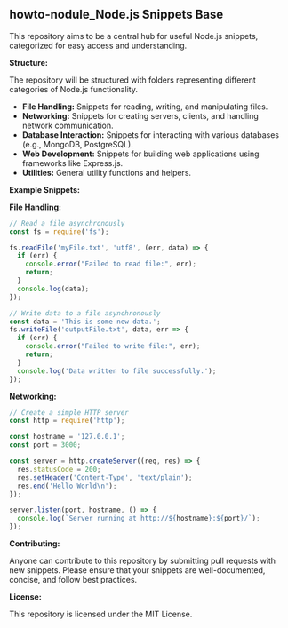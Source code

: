 ## howto-nodule_Node.js Snippets Base

This repository aims to be a central hub for useful Node.js snippets, categorized for easy access and understanding.

**Structure:**

The repository will be structured with folders representing different categories of Node.js functionality.  

* **File Handling:** Snippets for reading, writing, and manipulating files.
* **Networking:** Snippets for creating servers, clients, and handling network communication.
* **Database Interaction:** Snippets for interacting with various databases (e.g., MongoDB, PostgreSQL).
* **Web Development:** Snippets for building web applications using frameworks like Express.js.
* **Utilities:** General utility functions and helpers.

**Example Snippets:**

**File Handling:**

```javascript
// Read a file asynchronously
const fs = require('fs');

fs.readFile('myFile.txt', 'utf8', (err, data) => {
  if (err) {
    console.error("Failed to read file:", err);
    return;
  }
  console.log(data);
});

// Write data to a file asynchronously
const data = 'This is some new data.';
fs.writeFile('outputFile.txt', data, err => {
  if (err) {
    console.error("Failed to write file:", err);
    return;
  }
  console.log('Data written to file successfully.');
});
```

**Networking:**

```javascript
// Create a simple HTTP server
const http = require('http');

const hostname = '127.0.0.1';
const port = 3000;

const server = http.createServer((req, res) => {
  res.statusCode = 200;
  res.setHeader('Content-Type', 'text/plain');
  res.end('Hello World\n');
});

server.listen(port, hostname, () => {
  console.log(`Server running at http://${hostname}:${port}/`);
});

```

**Contributing:**

Anyone can contribute to this repository by submitting pull requests with new snippets. Please ensure that your snippets are well-documented, concise, and follow best practices.

**License:**

This repository is licensed under the MIT License.




